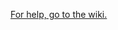 [For help, go to the wiki.](https://github.com/GeekyGamer14/goddammitbot-help-issues/wiki/God-Dammit-Bot-Help)
